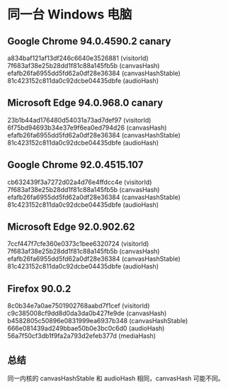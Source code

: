# 同一台 Windows 电脑

## Google Chrome 94.0.4590.2 canary

a834baf121af13df246c6640e3526881 (visitorId)
7f683af38e25b28dd1f81c88a145fb5b (canvasHash)
efafb26fa6955dd5fd62a0df28e36384 (canvasHashStable)
81c423152c811da0c92dcbe04435dbfe (audioHash)

## Microsoft Edge 94.0.968.0 canary

23b1b44ad176480d54031a73ad7def97 (visitorId)
6f75bd94693b34e37e9f6ea0ed794d26 (canvasHash)
efafb26fa6955dd5fd62a0df28e36384 (canvasHashStable)
81c423152c811da0c92dcbe04435dbfe (audioHash)

## Google Chrome 92.0.4515.107

cb632439f3a7272d02a4d76e4ffdcc4e (visitorId)
7f683af38e25b28dd1f81c88a145fb5b (canvasHash)
efafb26fa6955dd5fd62a0df28e36384 (canvasHashStable)
81c423152c811da0c92dcbe04435dbfe (audioHash)

## Microsoft Edge 92.0.902.62

7ccf447f7cfe360e0373c1bee6320724 (visitorId)
7f683af38e25b28dd1f81c88a145fb5b (canvasHash)
efafb26fa6955dd5fd62a0df28e36384 (canvasHashStable)
81c423152c811da0c92dcbe04435dbfe (audioHash)

## Firefox 90.0.2

8c0b34e7a0ae7501902768aabd7f1cef (visitorId)
c9c385008cf9dd8d0da3da0b427fe9de (canvasHash)
b4582805c50896e0831999ea6937b348 (canvasHashStable)
666e081439ad249bbae50b0e3bc0c6d0 (audioHash)
56a7f50cf3db1f9fa2a793d2efeb377d (mediaHash)

## 总结

同一内核的 canvasHashStable 和 audioHash 相同，canvasHash 可能不同。
